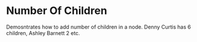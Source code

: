 # Number Of Children
Demosntrates how to add number of children in a node.
Denny Curtis has 6 children, Ashley Barnett 2 etc.

